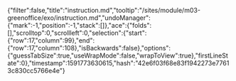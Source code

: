{"filter":false,"title":"instruction.md","tooltip":"/sites/module/m03-greenoffice/exo/instruction.md","undoManager":{"mark":-1,"position":-1,"stack":[]},"ace":{"folds":[],"scrolltop":0,"scrollleft":0,"selection":{"start":{"row":17,"column":99},"end":{"row":17,"column":108},"isBackwards":false},"options":{"guessTabSize":true,"useWrapMode":false,"wrapToView":true},"firstLineState":0},"timestamp":1591773630615,"hash":"42e6f03f68e83f1942273e77613c830cc5766e4e"}